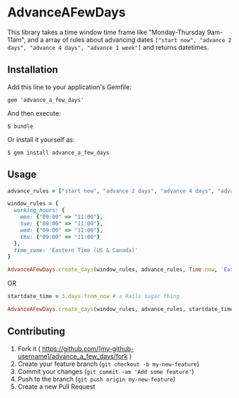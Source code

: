 # AdvanceAFewDays

This library takes a time window time frame like "Monday-Thursday 9am-11am", and a array of rules about advancing dates `["start now", "advance 2 days", "advance 4 days", "advance 1 week"]` and returns datetimes.

## Installation

Add this line to your application's Gemfile:

    gem 'advance_a_few_days'

And then execute:

    $ bundle

Or install it yourself as:

    $ gem install advance_a_few_days

## Usage



```ruby
advance_rules = ["start now", "advance 2 days", "advance 4 days", "advance 1 week"]

window_rules = {
  working_hours: {
    mon: {"09:00" => "11:00"},
    tue: {"09:00" => "11:00"},
    wed: {"09:00" => "11:00"},
    thu: {"09:00" => "11:00"}
  },
  time_zone: 'Eastern Time (US & Canada)'
}

AdvanceAFewDays.create_days(window_rules, advance_rules, Time.now, 'Eastern Time (US & Canada)')
```
OR

```ruby
startdate_time = 3.days.from_now # a Rails sugar thing

AdvanceAFewDays.create_days(window_rules, advance_rules, startdate_time)
```

## Contributing

1. Fork it ( https://github.com/[my-github-username]/advance_a_few_days/fork )
2. Create your feature branch (`git checkout -b my-new-feature`)
3. Commit your changes (`git commit -am 'Add some feature'`)
4. Push to the branch (`git push origin my-new-feature`)
5. Create a new Pull Request
